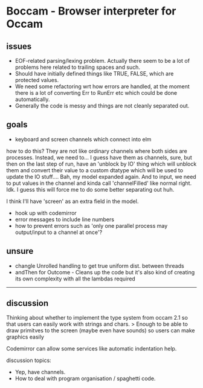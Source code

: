 # Boccam - Browser interpreter for Occam 

## issues

- EOF-related parsing/lexing problem. Actually there seem to be a lot of problems here related to trailing spaces and such.
- Should have initially defined things like TRUE, FALSE, which are protected values.
- We need some refactoring wrt how errors are handled, at the moment there is a lot of converting Err to RunErr etc which could be done automatically.
- Generally the code is messy and things are not cleanly separated out.

## goals

- keyboard and screen channels which connect into elm

how to do this? They are not like ordinary channels where both sides are processes. Instead, we need to... I guess have them as channels, sure, but then on the last step of run, have an 'unblock by IO' thing which will unblock them and convert their value to a custom dtatype which will be used to update the IO stuff.... Bah, my model expanded again. And to input, we need to put values in the channel and kinda call 'channelFilled' like normal right. Idk. I guess this will force me to do some better separating out huh.

I think I'll have 'screen' as an extra field in the model.

- hook up with codemirror
- error messages to include line numbers
- how to prevent errors such as 'only one parallel process may output/input to a channel at once'?

## unsure

- changle Unrolled handling to get true uniform dist. between threads
- andThen for Outcome - Cleans up the code but it's also kind of creating its own complexity with all the lambdas required

---

## discussion

Thinking about whether to implement the type system from occam 2.1 so that users can easily work with strings and chars. > Enough to be able to draw primitves to the screen (maybe even have sounds) so users can make graphics easily 

Codemirror can allow some services like automatic indentation help.

discussion topics:
- Yep, have channels.
- How to deal with program organisation / spaghetti code.